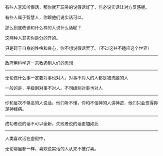 有些人喜欢听假话，那你就开玩笑的说假话好了，何必说实话让对方反感呢。

有些人属于智慧人，你跟他们说实话可以。

那么到底改该和什么样的人说什么话呢？

这两种人其实你是分的开的。

只是碍于自身的性格和良心，你不想说假话罢了。（不过这并不适应这个世界）
___
政府用科学这一宗教遏制人们的思想
___
无论做什么事一定要对事也对人，对事不对人的人都是被洗脑的人

一般的是，平级别对事不对人。不同级别对事也对人
___
你和层次不够高的人说话，他们听不懂，你和不信神的人讲神迹，他们只会觉得你是神经病。
___
成功者说的话不可以全新，失败者说的话更加如此
___
人类喜欢活在虚假中，

无论哪里都一样，喜欢说实话的人从来不被讨喜。